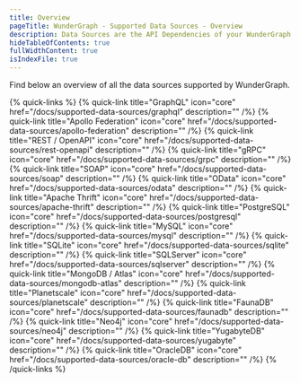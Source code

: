 ```yaml
---
title: Overview
pageTitle: WunderGraph - Supported Data Sources - Overview
description: Data Sources are the API Dependencies of your WunderGraph application. Here's an overview of all the supported Data Sources.
hideTableOfContents: true
fullWidthContent: true
isIndexFile: true
---
```


Find below an overview of all the data sources supported by WunderGraph.

{% quick-links %}
{% quick-link title="GraphQL" icon="core" href="/docs/supported-data-sources/graphql" description="" /%}
{% quick-link title="Apollo Federation" icon="core" href="/docs/supported-data-sources/apollo-federation" description="" /%}
{% quick-link title="REST / OpenAPI" icon="core" href="/docs/supported-data-sources/rest-openapi" description="" /%}
{% quick-link title="gRPC" icon="core" href="/docs/supported-data-sources/grpc" description="" /%}
{% quick-link title="SOAP" icon="core" href="/docs/supported-data-sources/soap" description="" /%}
{% quick-link title="OData" icon="core" href="/docs/supported-data-sources/odata" description="" /%}
{% quick-link title="Apache Thrift" icon="core" href="/docs/supported-data-sources/apache-thrift" description="" /%}
{% quick-link title="PostgreSQL" icon="core" href="/docs/supported-data-sources/postgresql" description="" /%}
{% quick-link title="MySQL" icon="core" href="/docs/supported-data-sources/mysql" description="" /%}
{% quick-link title="SQLite" icon="core" href="/docs/supported-data-sources/sqlite" description="" /%}
{% quick-link title="SQLServer" icon="core" href="/docs/supported-data-sources/sqlserver" description="" /%}
{% quick-link title="MongoDB / Atlas" icon="core" href="/docs/supported-data-sources/mongodb-atlas" description="" /%}
{% quick-link title="Planetscale" icon="core" href="/docs/supported-data-sources/planetscale" description="" /%}
{% quick-link title="FaunaDB" icon="core" href="/docs/supported-data-sources/faunadb" description="" /%}
{% quick-link title="Neo4j" icon="core" href="/docs/supported-data-sources/neo4j" description="" /%}
{% quick-link title="YugabyteDB" icon="core" href="/docs/supported-data-sources/yugabyte" description="" /%}
{% quick-link title="OracleDB" icon="core" href="/docs/supported-data-sources/oracle-db" description="" /%}
{% /quick-links %}
